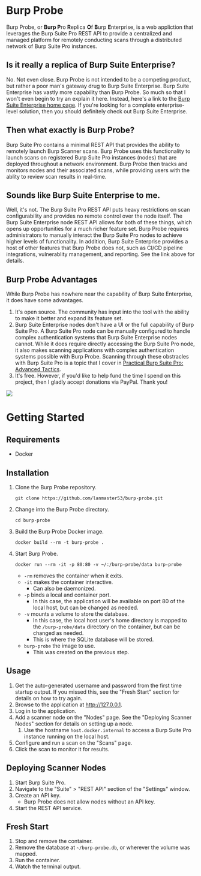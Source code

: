 # Burp Probe

Burp Probe, or **Burp P**ro **R**eplica **O**f **B**urp **E**nterprise, is a web appliction that leverages the Burp Suite Pro REST API to provide a centralized and managed platform for remotely conducting scans through a distributed network of Burp Suite Pro instances.

## Is it really a replica of Burp Suite Enterprise?

No. Not even close. Burp Probe is not intended to be a competing product, but rather a poor man's gateway drug to Burp Suite Enterprise. Burp Suite Enterprise has vastly more capability than Burp Probe. So much so that I won't even begin to try an explain it here. Instead, here's a link to the [Burp Suite Enterprise home page](https://portswigger.net/burp/enterprise). If you're looking for a complete enterprise-level solution, then you should definitely check out Burp Suite Enterprise.

## Then what exactly is Burp Probe?

Burp Suite Pro contains a minimal REST API that provides the ability to remotely launch Burp Scanner scans. Burp Probe uses this functionality to launch scans on registered Burp Suite Pro instances (nodes) that are deployed throughout a network environment. Burp Probe then tracks and monitors nodes and their associated scans, while providing users with the ablity to review scan results in real-time.

## Sounds like Burp Suite Enterprise to me.

Well, it's not. The Burp Suite Pro REST API puts heavy restrictions on scan configurability and provides no remote control over the node itself. The Burp Suite Enterprise node REST API allows for both of these things, which opens up opportunities for a much richer feature set. Burp Probe requires administrators to manually interact the Burp Suite Pro nodes to achieve higher levels of functionality. In addition, Burp Suite Enterprise provides a host of other features that Burp Probe does not, such as CI/CD pipeline integrations, vulnerablity management, and reporting. See the link above for details.

## Burp Probe Advantages

While Burp Probe has nowhere near the capability of Burp Suite Enterprise, it does have some advantages.

1. It's open source. The community has input into the tool with the ability to make it better and expand its feature set.
1. Burp Suite Enterprise nodes don't have a UI or the full capability of Burp Suite Pro. A Burp Suite Pro node can be manually configured to handle complex authentication systems that Burp Suite Enterprise nodes cannot. While it does require directly accessing the Burp Suite Pro node, it also makes scanning applications with complex authentication systems possible with Burp Probe. Scanning through these obstracles with Burp Suite Pro is a topic that I cover in [Practical Burp Suite Pro: Advanced Tactics](https://www.practisec.com/training/pbat/).
1. It's free. However, if you'd like to help fund the time I spend on this project, then I gladly accept donations via PayPal. Thank you!

[![](https://www.paypalobjects.com/en_US/i/btn/btn_donate_LG.gif)](https://www.paypal.com/cgi-bin/webscr?cmd=_xclick&business=tjt1980@gmail.com&item_name=Donation+for+Burp+Probe)

# Getting Started

## Requirements

* Docker

## Installation

1. Clone the Burp Probe repository.
    ```
    git clone https://github.com/lanmaster53/burp-probe.git
    ```
1. Change into the Burp Probe directory.
    ```
    cd burp-probe
    ```
1. Build the Burp Probe Docker image.
    ```
    docker build --rm -t burp-probe .
    ```
1. Start Burp Probe.
    ```
    docker run --rm -it -p 80:80 -v ~/:/burp-probe/data burp-probe
    ```
    * `-rm` removes the container when it exits.
    * `-it` makes the container interactive.
        * Can also be daemonized.
    * `-p` binds a local and container port.
        * In this case, the application will be available on port 80 of the local host, but can be changed as needed.
    * `-v` mounts a volume to store the database.
        * In this case, the local host user's home directory is mapped to the `/burp-probe/data` directory on the container, but can be changed as needed.
        * This is where the SQLite database will be stored.
    * `burp-probe` the image to use.
        * This was created on the previous step.

## Usage

1. Get the auto-generated username and password from the first time startup output. If you missed this, see the "Fresh Start" section for details on how to try again.
1. Browse to the application at http://127.0.0.1.
1. Log in to the application.
1. Add a scanner node on the "Nodes" page. See the "Deploying Scanner Nodes" section for details on setting up a node.
    1. Use the hostname `host.docker.internal` to access a Burp Suite Pro instance running on the local host.
1. Configure and run a scan on the "Scans" page.
1. Click the scan to monitor it for results.

## Deploying Scanner Nodes

1. Start Burp Suite Pro.
1. Navigate to the "Suite" > "REST API" section of the "Settings" window.
1. Create an API key.
    * Burp Probe does not allow nodes without an API key.
1. Start the REST API service.

## Fresh Start

1. Stop and remove the container.
1. Remove the database at `~/burp-probe.db`, or wherever the volume was mapped.
1. Run the container.
1. Watch the terminal output.
